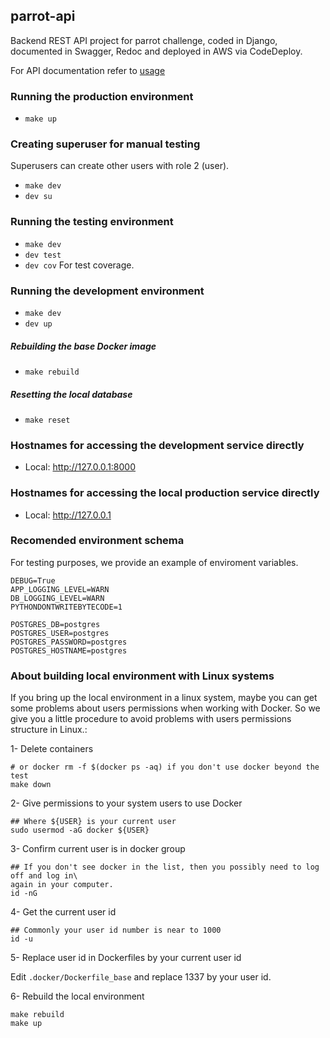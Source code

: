 ## parrot-api
Backend REST API project for parrot challenge, coded in Django,
documented in Swagger, Redoc and deployed in AWS via CodeDeploy.

For API documentation refer to [usage](https://github.com/ferrivbe/parrot-api/blob/dev/doc/usage.md)

### Running the production environment

* `make up`

### Creating superuser for manual testing
Superusers can create other users with role 2 (user).

* `make dev`
* `dev su`

### Running the testing environment

* `make dev`
* `dev test`
* `dev cov` For test coverage.

### Running the development environment

* `make dev`
* `dev up`

##### Rebuilding the base Docker image

* `make rebuild`

##### Resetting the local database

* `make reset`

### Hostnames for accessing the development service directly

* Local: http://127.0.0.1:8000

### Hostnames for accessing the local production service directly

* Local: http://127.0.0.1

### Recomended environment schema

For testing purposes, we provide an example of enviroment variables.
```
DEBUG=True
APP_LOGGING_LEVEL=WARN
DB_LOGGING_LEVEL=WARN
PYTHONDONTWRITEBYTECODE=1

POSTGRES_DB=postgres
POSTGRES_USER=postgres
POSTGRES_PASSWORD=postgres
POSTGRES_HOSTNAME=postgres
```


### About building local environment with Linux systems

If you bring up the local environment in a linux system, maybe you can get some problems about users permissions when working with Docker.
So we give you a little procedure to avoid problems with users permissions structure in Linux.:

1- Delete containers

```
# or docker rm -f $(docker ps -aq) if you don't use docker beyond the test
make down
```

2- Give permissions to your system users to use Docker

```
## Where ${USER} is your current user
sudo usermod -aG docker ${USER}
```

3- Confirm current user is in docker group

```
## If you don't see docker in the list, then you possibly need to log off and log in\
again in your computer.
id -nG
```


4-  Get the current user id

```
## Commonly your user id number is near to 1000
id -u
```

5- Replace user id in Dockerfiles by your current user id

Edit `.docker/Dockerfile_base` and replace 1337 by your user id.

6- Rebuild the local environment 

```
make rebuild
make up
```

